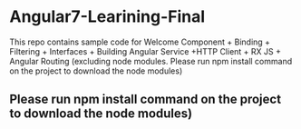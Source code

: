 # Angular7-Learining-Final
This repo contains sample code for Welcome Component + Binding + Filtering + Interfaces + Building Angular Service +HTTP Client + RX JS + Angular Routing (excluding node modules. Please run npm install command on the project to download the node modules)

## Please run npm install command on the project to download the node modules)
